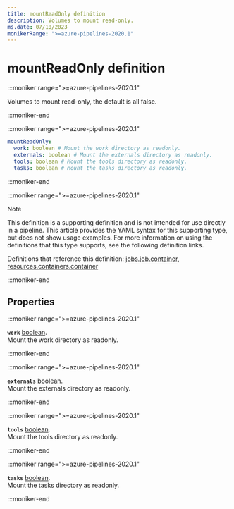 ```yaml
---
title: mountReadOnly definition
description: Volumes to mount read-only.
ms.date: 07/10/2023
monikerRange: ">=azure-pipelines-2020.1"
---
```


# mountReadOnly definition

<!-- :::description::: -->
:::moniker range=">=azure-pipelines-2020.1"

<!-- :::editable-content name="description"::: -->
Volumes to mount read-only, the default is all false.
<!-- :::editable-content-end::: -->

:::moniker-end
<!-- :::description-end::: -->

<!-- :::syntax::: -->
:::moniker range=">=azure-pipelines-2020.1"

```yaml
mountReadOnly:
  work: boolean # Mount the work directory as readonly.
  externals: boolean # Mount the externals directory as readonly.
  tools: boolean # Mount the tools directory as readonly.
  tasks: boolean # Mount the tasks directory as readonly.
```

:::moniker-end
<!-- :::syntax-end::: -->

<!-- :::parents::: -->
:::moniker range=">=azure-pipelines-2020.1"

> [!NOTE]
> This definition is a supporting definition and is not intended for use directly in a pipeline. This article provides the YAML syntax for this supporting type, but does not show usage examples. For more information on using the definitions that this type supports, see the following definition links.

Definitions that reference this definition: [jobs.job.container](jobs-job-container.md), [resources.containers.container](resources-containers-container.md)

:::moniker-end
<!-- :::parents-end::: -->

## Properties

<!-- :::properties::: -->
<!-- :::item name="work"::: -->
:::moniker range=">=azure-pipelines-2020.1"

**`work`** [boolean](boolean.md).<br><!-- :::editable-content name="propDescription"::: -->
Mount the work directory as readonly.
<!-- :::editable-content-end::: -->

:::moniker-end
<!-- :::item-end::: -->
<!-- :::item name="externals"::: -->
:::moniker range=">=azure-pipelines-2020.1"

**`externals`** [boolean](boolean.md).<br><!-- :::editable-content name="propDescription"::: -->
Mount the externals directory as readonly.
<!-- :::editable-content-end::: -->

:::moniker-end
<!-- :::item-end::: -->
<!-- :::item name="tools"::: -->
:::moniker range=">=azure-pipelines-2020.1"

**`tools`** [boolean](boolean.md).<br><!-- :::editable-content name="propDescription"::: -->
Mount the tools directory as readonly.
<!-- :::editable-content-end::: -->

:::moniker-end
<!-- :::item-end::: -->
<!-- :::item name="tasks"::: -->
:::moniker range=">=azure-pipelines-2020.1"

**`tasks`** [boolean](boolean.md).<br><!-- :::editable-content name="propDescription"::: -->
Mount the tasks directory as readonly.
<!-- :::editable-content-end::: -->

:::moniker-end
<!-- :::item-end::: -->
<!-- :::properties-end::: -->

<!-- :::remarks::: -->
<!-- :::editable-content name="remarks"::: -->
<!-- :::editable-content-end::: -->
<!-- :::remarks-end::: -->

<!-- :::examples::: -->
<!-- :::editable-content name="examples"::: -->
<!-- :::editable-content-end::: -->
<!-- :::examples-end::: -->

<!-- :::see-also::: -->
<!-- :::editable-content name="seeAlso"::: -->
<!-- :::editable-content-end::: -->
<!-- :::see-also-end::: -->